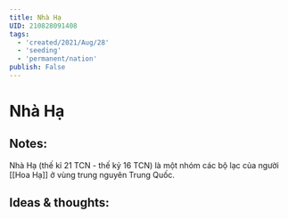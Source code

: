 ```yaml
---
title: Nhà Hạ
UID: 210828091408
tags:
  - 'created/2021/Aug/28'
  - 'seeding'
  - 'permanent/nation'
publish: False
---
```

# Nhà Hạ

## Notes:
Nhà Hạ (thế kỉ 21 TCN - thế kỷ 16 TCN) là một nhóm các bộ lạc của người [[Hoa Hạ]] ở vùng trung nguyên Trung Quốc.

## Ideas & thoughts:
